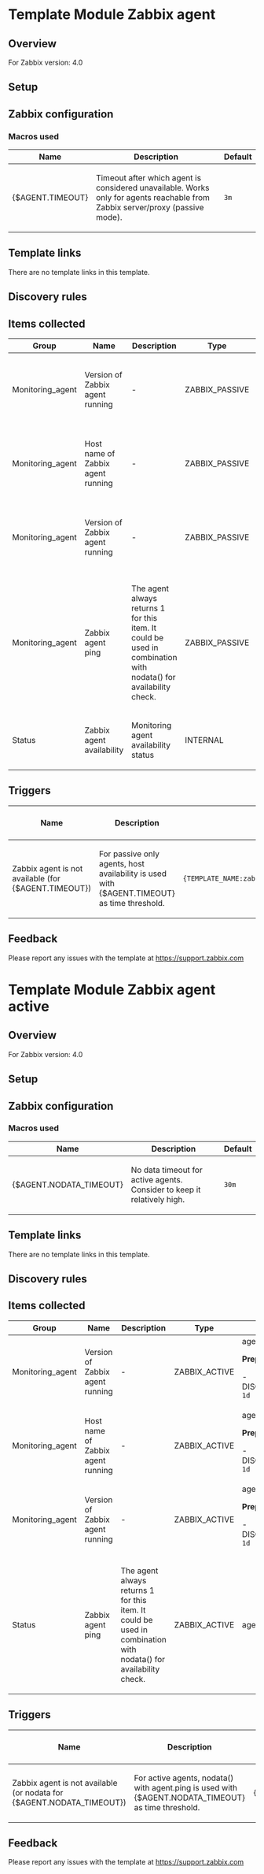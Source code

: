 
# Template Module Zabbix agent

## Overview

For Zabbix version: 4.0  

## Setup


## Zabbix configuration


### Macros used

|Name|Description|Default|
|----|-----------|-------|
|{$AGENT.TIMEOUT}|<p>Timeout after which agent is considered unavailable. Works only for agents reachable from Zabbix server/proxy (passive mode).</p>|`3m`|

## Template links

There are no template links in this template.

## Discovery rules


## Items collected

|Group|Name|Description|Type|Key and additional info|
|-----|----|-----------|----|---------------------|
|Monitoring_agent|Version of Zabbix agent running|<p>-</p>|ZABBIX_PASSIVE|agent.version<p>**Preprocessing**:</p><p>- DISCARD_UNCHANGED_HEARTBEAT: `1d`</p>|
|Monitoring_agent|Host name of Zabbix agent running|<p>-</p>|ZABBIX_PASSIVE|agent.hostname<p>**Preprocessing**:</p><p>- DISCARD_UNCHANGED_HEARTBEAT: `1d`</p>|
|Monitoring_agent|Version of Zabbix agent running|<p>-</p>|ZABBIX_PASSIVE|agent.version<p>**Preprocessing**:</p><p>- DISCARD_UNCHANGED_HEARTBEAT: `1d`</p>|
|Monitoring_agent|Zabbix agent ping|<p>The agent always returns 1 for this item. It could be used in combination with nodata() for availability check.</p>|ZABBIX_PASSIVE|agent.ping|
|Status|Zabbix agent availability|<p>Monitoring agent availability status</p>|INTERNAL|zabbix[host,agent,available]|

## Triggers

|Name|Description|Expression|Severity|Dependencies and additional info|
|----|-----------|----|----|----|
|Zabbix agent is not available (for {$AGENT.TIMEOUT})|<p>For passive only agents, host availability is used with {$AGENT.TIMEOUT} as time threshold.</p>|`{TEMPLATE_NAME:zabbix[host,agent,available].max({$AGENT.TIMEOUT})}=0`|AVERAGE|<p>Manual close: YES</p>|

## Feedback

Please report any issues with the template at https://support.zabbix.com

# Template Module Zabbix agent active

## Overview

For Zabbix version: 4.0  

## Setup


## Zabbix configuration


### Macros used

|Name|Description|Default|
|----|-----------|-------|
|{$AGENT.NODATA_TIMEOUT}|<p>No data timeout for active agents. Consider to keep it relatively high.</p>|`30m`|

## Template links

There are no template links in this template.

## Discovery rules


## Items collected

|Group|Name|Description|Type|Key and additional info|
|-----|----|-----------|----|---------------------|
|Monitoring_agent|Version of Zabbix agent running|<p>-</p>|ZABBIX_ACTIVE|agent.version<p>**Preprocessing**:</p><p>- DISCARD_UNCHANGED_HEARTBEAT: `1d`</p>|
|Monitoring_agent|Host name of Zabbix agent running|<p>-</p>|ZABBIX_ACTIVE|agent.hostname<p>**Preprocessing**:</p><p>- DISCARD_UNCHANGED_HEARTBEAT: `1d`</p>|
|Monitoring_agent|Version of Zabbix agent running|<p>-</p>|ZABBIX_ACTIVE|agent.version<p>**Preprocessing**:</p><p>- DISCARD_UNCHANGED_HEARTBEAT: `1d`</p>|
|Status|Zabbix agent ping|<p>The agent always returns 1 for this item. It could be used in combination with nodata() for availability check.</p>|ZABBIX_ACTIVE|agent.ping|

## Triggers

|Name|Description|Expression|Severity|Dependencies and additional info|
|----|-----------|----|----|----|
|Zabbix agent is not available (or nodata for {$AGENT.NODATA_TIMEOUT})|<p>For active agents, nodata() with agent.ping is used with {$AGENT.NODATA_TIMEOUT} as time threshold.</p>|`{TEMPLATE_NAME:agent.ping.nodata({$AGENT.NODATA_TIMEOUT})}=1`|AVERAGE|<p>Manual close: YES</p>|

## Feedback

Please report any issues with the template at https://support.zabbix.com

